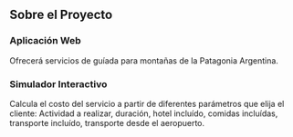 <h2> Sobre el Proyecto </h2>
<h3>Aplicación Web</h3>
Ofrecerá servicios de guíada para montañas de la Patagonia Argentina.
<h3>Simulador Interactivo</h3>
Calcula el costo del servicio a partir de diferentes parámetros que elija el cliente:
Actividad a realizar, duración, hotel incluído, comidas incluídas, transporte incluído,
transporte desde el aeropuerto. 